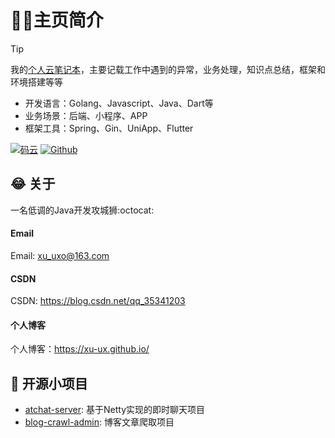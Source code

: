 # 🧙‍♂️主页简介

> [!Tip]
> 我的[个人云笔记本](https://xu-ux.github.io/note/)，主要记载工作中遇到的异常，业务处理，知识点总结，框架和环境搭建等等
- 开发语言：Golang、Javascript、Java、Dart等
- 业务场景：后端、小程序、APP
- 框架工具：Spring、Gin、UniApp、Flutter

[![码云](https://img.shields.io/badge/Gitee-%E7%A0%81%E4%BA%91-yellow.svg)](https://gitee.com/xuo-oux)
[![Github](https://img.shields.io/badge/Github-Github-red.svg)](https://github.com/xu-ux)

<!-- !> 相关内容，若有侵权，请联系删除！ -->



## 😂 关于

一名低调的Java开发攻城狮:octocat:

<!-- tabs:start -->

#### **Email**

Email: xu_uxo@163.com

#### **CSDN**

CSDN: https://blog.csdn.net/qq_35341203

#### **个人博客**

个人博客：https://xu-ux.github.io/

<!-- tabs:end -->


## 🍻 开源小项目

- [atchat-server](https://github.com/xu-ux/atchat-server):   基于Netty实现的即时聊天项目
- [blog-crawl-admin](https://github.com/xu-ux/blog-crawl-admin):  博客文章爬取项目

